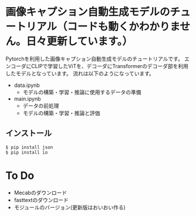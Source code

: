 # 画像キャプション自動生成モデルのチュートリアル（コードも動くかわかりません。日々更新しています。）
Pytorchを利用した画像キャプション自動生成モデルのチュートリアルです。
エンコーダにCLIPで学習したViTを、デコーダにTransformerのデコーダ部を利用したモデルとなっています。
流れは以下のようになっています。
* data.ipynb
  * モデルの構築・学習・推論に使用するデータの準備
* main.ipynb
  * データの前処理
  * モデルの構築・学習・推論と評価

## インストール
```
$ pip install json
$ pip install io
```
# To Do
* Mecabのダウンロード
* fasttextのダウンロード
* モジュールのバージョン(更新版はおいおい作る)
